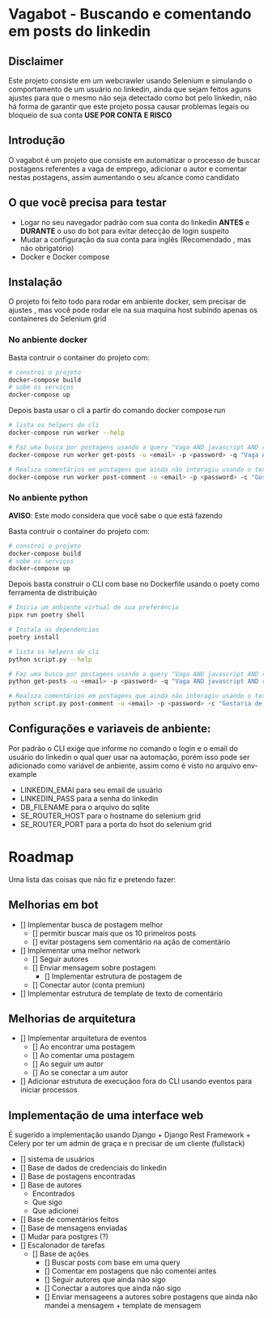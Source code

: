 # Vagabot - Buscando e comentando em posts do linkedin

## Disclaimer

Este projeto consiste em um webcrawler usando Selenium e simulando o comportamento de um usuário no linkedin, ainda que sejam feitos aguns ajustes para que o mesmo não seja detectado como bot pelo linkedin, não há forma de garantir que este projeto possa causar problemas legais ou bloqueio de sua conta __USE POR CONTA E RISCO__

## Introdução

O vagabot é um projeto que consiste em automatizar o processo de buscar postagens referentes a vaga de emprego, adicionar o autor e comentar nestas postagens, assim aumentando o seu alcance como candidato

## O que você precisa para testar
- Logar no seu navegador padrão com sua conta do linkedin __ANTES__ e __DURANTE__ o uso do bot para evitar detecção de login suspeito
- Mudar a configuração da sua conta para inglês (Recomendado , mas não obrigatório)
- Docker e Docker compose

## Instalação
O projeto foi feito todo para rodar em anbiente docker, sem precisar de ajustes , mas você pode rodar ele na sua maquina host subindo apenas os containeres do Selenium grid

### No anbiente docker
Basta contruir o container do projeto com:

```bash
# constroi o projeto
docker-compose build
# sobe os serviços
docker-compose up
```

Depois basta usar o cli a partir do comando docker compose run

```bash
# lista os helpers do cli
docker-compose run worker --help

# Faz uma busca por postagens usando a query "Vaga AND javascript AND remoto" sendo -u e -p email de login e senha do linkedin
docker-compose run worker get-posts -u <email> -p <password> -q "Vaga AND javascript AND remoto"

# Realiza comentários em postagens que ainda não interagiu usando o texto "Gostaria de participar, entre em contato comuigo pelo direct" sendo -u e -p email de login e senha do linkedin
docker-compose run worker post-comment -u <email> -p <password> -c "Gostaria de participar, entre em contato comuigo pelo direct"

```
### No anbiente python

__AVISO__: Este modo considera que você sabe o que está fazendo

Basta contruir o container do projeto com:

```bash
# constroi o projeto
docker-compose build
# sobe os serviços
docker-compose up
```

Depois basta construir o CLI com base no Dockerfile usando o poety como ferramenta de distribuição

```bash
# Inicia um anbiente virtual de sua preferência
pipx run poetry shell

# Instala as dependencias
poetry install

# lista os helpers do cli
python script.py --help

# Faz uma busca por postagens usando a query "Vaga AND javascript AND remoto" sendo -u e -p email de login e senha do linkedin
python get-posts -u <email> -p <password> -q "Vaga AND javascript AND remoto"

# Realiza comentários em postagens que ainda não interagiu usando o texto "Gostaria de participar, entre em contato comuigo pelo direct" sendo -u e -p email de login e senha do linkedin
python script.py post-comment -u <email> -p <password> -c "Gostaria de participar, entre em contato comuigo pelo direct"

```
## Configurações e variaveis de anbiente:
Por padrão o CLI exige que informe no comando o login e o email do usuário do linkedin o qual quer usar na automação, porém isso pode ser adicionado como variável de anbiente, assim como é visto no arquivo env-example
- LINKEDIN_EMAI para seu email de usuário
- LINKEDIN_PASS para a senha do linkedin 
- DB_FILENAME para o arquivo do sqlite
- SE_ROUTER_HOST para o hostname do selenium grid
- SE_ROUTER_PORT para a porta do hsot do selenium grid

# Roadmap
Uma lista das coisas que não fiz e pretendo fazer:
## Melhorias em bot
- [] Implementar busca de postagem melhor
    - [] permitir buscar mais que os 10 primeiros posts
    - [] evitar postagens sem comentário na ação de comentário
- [] Implementar uma melhor network
    - [] Seguir autores
    - [] Enviar mensagem sobre postagem
        - [] Implementar estrutura de postagem de 
    - [] Conectar autor (conta premiun)
- [] Implementar estrutura de template de texto de comentário
## Melhorias de arquitetura
- [] Implementar arquitetura de eventos
    - [] Ao encontrar uma postagem
    - [] Ao comentar uma postagem
    - [] Ao seguir um autor
    - [] Ao se conectar a um autor
- [] Adicionar estrutura de execuçãoo fora do CLI usando eventos para iniciar processos
## Implementação de uma interface web
É sugerido a implementação usando Django + Django Rest Framework + Celery por ter um admin de graça e n precisar de um cliente (fullstack)
- [] sistema de usuários
- [] Base de dados de credenciais do linkedin
- [] Base de postagens encontradas
- [] Base de autores
    - Encontrados
    - Que sigo
    - Que adicionei
- [] Base de comentários feitos
- [] Base de mensagens enviadas
- [] Mudar para postgres (?)
- [] Escalonador de tarefas
    - [] Base de ações
        - [] Buscar posts com base em uma query
        - [] Comentar em postagens que não comentei antes
        - [] Seguir autores que ainda não sigo
        - [] Conectar a autores que ainda não sigo
        - [] Enviar mensageens a autores sobre postagens que ainda não mandei a mensagem + template de mensagem